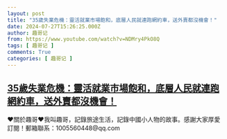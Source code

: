 ```yaml
---
layout: post
title: "35歲失業危機：靈活就業市場飽和，底層人民就連跑網約車，送外賣都沒機會！"
date: 2024-07-27T15:26:25.000Z
author: 趣哥记
from: https://www.youtube.com/watch?v=NDMry4PkO8Q
tags: [ 趣哥记 ]
comments: True
categories: [ 趣哥记 ]
---
```

<!--1722093985000-->
[35歲失業危機：靈活就業市場飽和，底層人民就連跑網約車，送外賣都沒機會！](https://www.youtube.com/watch?v=NDMry4PkO8Q)
------

<div>
♥關於趣哥♥我叫趣哥，記錄旅途生活，記錄中國小人物的故事。感謝大家厚愛訂閱！郵箱聯系：1005560448@qq.com
</div>
